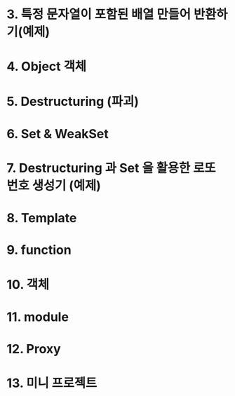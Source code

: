 # 3. 특정 문자열이 포함된 배열 만들어 반환하기(예제)







# 4. Object 객체

# 5. Destructuring (파괴)

# 6. Set & WeakSet

# 7. Destructuring 과 Set 을 활용한 로또 번호 생성기 (예제)

# 8. Template

# 9. function

# 10. 객체

# 11. module

# 12. Proxy

# 13. 미니 프로젝트